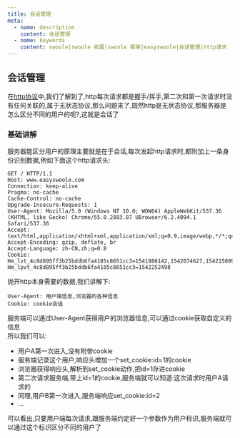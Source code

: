 ```yaml
---
title: 会话管理
meta:
  - name: description
    content: 会话管理
  - name: keywords
    content: swoole|swoole 拓展|swoole 框架|easyswoole|会话管理|http请求
---
```

## 会话管理
在[http协议](../NetworkrPotocol/Tcp/http.md)中,我们了解到了,http每次请求都是握手/挥手,第二次和第一次请求时没有任何关联的,属于无状态协议,那么问题来了,既然http是无状态协议,那服务器是怎么区分不同的用户的呢?,这就是会话了  

### 基础讲解
服务器能区分用户的原理主要就是在于会话,每次发起http请求时,都附加上一条身份识别数据,例如下面这个http请求头:   

```
GET / HTTP/1.1
Host: www.easyswoole.com
Connection: keep-alive
Pragma: no-cache
Cache-Control: no-cache
Upgrade-Insecure-Requests: 1
User-Agent: Mozilla/5.0 (Windows NT 10.0; WOW64) AppleWebKit/537.36 (KHTML, like Gecko) Chrome/55.0.2883.87 UBrowser/6.2.4094.1 Safari/537.36
Accept: text/html,application/xhtml+xml,application/xml;q=0.9,image/webp,*/*;q=0.8 
Accept-Encoding: gzip, deflate, br
Accept-Language: zh-CN,zh;q=0.8
Cookie: Hm_lvt_4c8d895ff3b25bddb6fa4185c8651cc3=1541986142,1542074627,1542158990,1542252497; Hm_lpvt_4c8d895ff3b25bddb6fa4185c8651cc3=1542252498
```
抛开http本身需要的数据,我们讲解下:
```
User-Agent: 用户端信息,浏览器的各种信息
Cookie: cookie会话
```
服务端可以通过User-Agent获得用户的浏览器信息,可以通过cookie获取自定义的信息  
所以我们可以:  
 * 用户A第一次进入,没有附带cookie
 * 服务端记录这个用户,响应头增加一个set_cookie:id=1的cookie
 * 浏览器获得响应头,解析到set_cookie动作,把id=1存进cookie
 * 第二次请求服务端,带上id=1的cookie,服务端就可以知道:这次请求时用户A请求的
 * 同理,用户B第一次进入,服务端响应set_cookie:id=2
 * ...
 
可以看出,只要用户端每次请求,跟服务端约定好一个参数作为用户标识,服务端就可以通过这个标识区分不同的用户了
